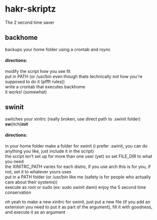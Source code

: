 # hakr-skriptz  
The 2 second time saver  

## backhome  
backups your home folder using a crontab and rsync  
#### directions:  
modify the script how you see fit  
put in PATH (or /usr/bin even though thats technically not how you're supposed to do it (pffft rules))  
write a crontab that executes backhome  
it works! (somewhat)  

## swinit
switches your xinitrc (really broken, use direct path to .swinit folder)  
**sw**(itch)**init**
#### directions:
in your home folder make a folder for swinit (i prefer .swinit, you can do anything you like, just include it in the script)  
the script isn't set up for more than one user (yet) so set FILE_DIR to what you need  
the XINITRC_PATH varies for each distro, if you use arch this is for you, if not, set it to whatever yours uses  
put in a PATH folder (or /usr/bin like me (safety is for people who actually care about their systems))  
execute as root or sudo  (ex: sudo swinit dwm)
enjoy the 5 second time conservation  
  
oh yeah to make a new xinitrc for swinit, just put a new file (if you add an extension you need to put it as part of the argument), fill it with goodness, and execute it as an argument  
